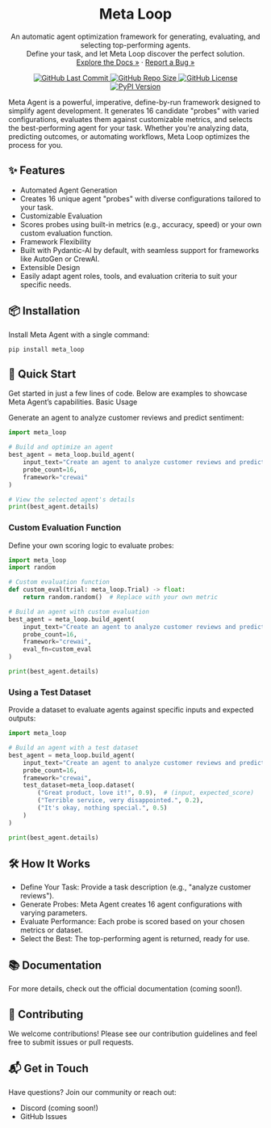
<p align="center"> <h1 align="center">Meta Loop</h1> <p align="center"> An automatic agent optimization framework for generating, evaluating, and selecting top-performing agents.<br /> Define your task, and let Meta Loop discover the perfect solution.<br /> <a href="#">Explore the Docs »</a> · <a href="#">Report a Bug »</a> </p> </p> <p align="center"> <a href="#"> <img alt="GitHub Last Commit" src="https://img.shields.io/github/last-commit/msoedov/meta_loop?style=for-the-badge&logo=git&labelColor=000000&color=6A35FF" /> </a> <a href="#"> <img alt="GitHub Repo Size" src="https://img.shields.io/github/repo-size/msoedov/meta_loop?style=for-the-badge&logo=database&labelColor=000000&color=yellow" /> </a> <a href="#"> <img alt="GitHub License" src="https://img.shields.io/github/license/msoedov/meta_loop?style=for-the-badge&logo=codeigniter&labelColor=000000&color=FFCC19" /> </a> <a href="https://pypi.org/project/meta_loop/"> <img alt="PyPI Version" src="https://img.shields.io/pypi/v/meta_loop?style=for-the-badge&logo=pypi&labelColor=000000&color=00CCFF" /> </a> </p>

Meta Agent is a powerful, imperative, define-by-run framework designed to simplify agent development. It generates 16 candidate "probes" with varied configurations, evaluates them against customizable metrics, and selects the best-performing agent for your task. Whether you're analyzing data, predicting outcomes, or automating workflows, Meta Loop optimizes the process for you.
## ✨ Features

- Automated Agent Generation
- Creates 16 unique agent "probes" with diverse configurations tailored to your task.
- Customizable Evaluation
- Scores probes using built-in metrics (e.g., accuracy, speed) or your own custom evaluation function.
- Framework Flexibility
- Built with Pydantic-AI by default, with seamless support for frameworks like AutoGen or CrewAI.
- Extensible Design
- Easily adapt agent roles, tools, and evaluation criteria to suit your specific needs.


## 📦 Installation

Install Meta Agent with a single command:
```shell
pip install meta_loop

```
## 🚀 Quick Start

Get started in just a few lines of code. Below are examples to showcase Meta Agent’s capabilities.
Basic Usage

Generate an agent to analyze customer reviews and predict sentiment:
```python
import meta_loop

# Build and optimize an agent
best_agent = meta_loop.build_agent(
    input_text="Create an agent to analyze customer reviews and predict sentiment.",
    probe_count=16,
    framework="crewai"
)

# View the selected agent's details
print(best_agent.details)
```
### Custom Evaluation Function

Define your own scoring logic to evaluate probes:
```python
import meta_loop
import random

# Custom evaluation function
def custom_eval(trial: meta_loop.Trial) -> float:
    return random.random()  # Replace with your own metric

# Build an agent with custom evaluation
best_agent = meta_loop.build_agent(
    input_text="Create an agent to analyze customer reviews and predict sentiment.",
    probe_count=16,
    framework="crewai",
    eval_fn=custom_eval
)

print(best_agent.details)
```
### Using a Test Dataset

Provide a dataset to evaluate agents against specific inputs and expected outputs:
```python
import meta_loop

# Build an agent with a test dataset
best_agent = meta_loop.build_agent(
    input_text="Create an agent to analyze customer reviews and predict sentiment.",
    probe_count=16,
    framework="crewai",
    test_dataset=meta_loop.dataset(
        ("Great product, love it!", 0.9),  # (input, expected_score)
        ("Terrible service, very disappointed.", 0.2),
        ("It's okay, nothing special.", 0.5)
    )
)

print(best_agent.details)
```

## 🛠️ How It Works

- Define Your Task: Provide a task description (e.g., "analyze customer reviews").
- Generate Probes: Meta Agent creates 16 agent configurations with varying parameters.
- Evaluate Performance: Each probe is scored based on your chosen metrics or dataset.
- Select the Best: The top-performing agent is returned, ready for use.

## 📚 Documentation

For more details, check out the official documentation (coming soon!).
## 🤝 Contributing

We welcome contributions! Please see our contribution guidelines and feel free to submit issues or pull requests.

## 📬 Get in Touch

Have questions? Join our community or reach out:

- Discord (coming soon!)
- GitHub Issues
